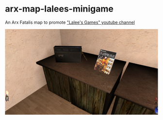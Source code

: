 # arx-map-lalees-minigame

An Arx Fatalis map to promote ["Lalee's Games" youtube channel](https://www.youtube.com/@rockerlalee)

![Preview](preview.jpg?raw=true 'Preview')
